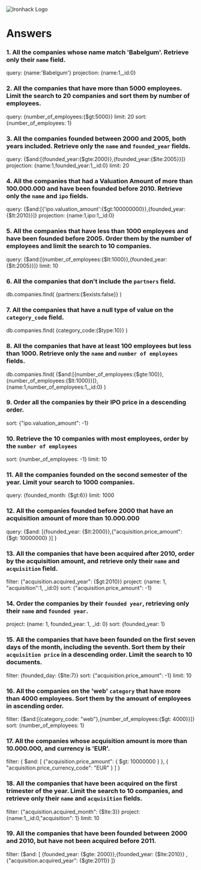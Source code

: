![Ironhack Logo](https://i.imgur.com/1QgrNNw.png)

# Answers

### 1. All the companies whose name match 'Babelgum'. Retrieve only their `name` field.

  query: {name:'Babelgum'}
  projection: {name:1,_id:0}

### 2. All the companies that have more than 5000 employees. Limit the search to 20 companies and sort them by **number of employees**.

query: {number_of_employees:{$gt:5000}}
limit: 20
sort: {number_of_employees: 1}

### 3. All the companies founded between 2000 and 2005, both years included. Retrieve only the `name` and `founded_year` fields.

query: {$and:[{founded_year:{$gte:2000}},{founded_year:{$lte:2005}}]}
projection: {name:1,founded_year:1,_id:0}
limit: 20

### 4. All the companies that had a Valuation Amount of more than 100.000.000 and have been founded before 2010. Retrieve only the `name` and `ipo` fields.

query: {$and:[{'ipo.valuation_amount':{$gt:100000000}},{founded_year:{$lt:2010}}]}
projection: {name:1,ipo:1,_id:0}

### 5. All the companies that have less than 1000 employees and have been founded before 2005. Order them by the number of employees and limit the search to 10 companies.

query: {$and:[{number_of_employees:{$lt:1000}},{founded_year:{$lt:2005}}]}
limit: 10

### 6. All the companies that don't include the `partners` field.

db.companies.find(
  {partners:{$exists:false}}
)

### 7. All the companies that have a null type of value on the `category_code` field.

db.companies.find(
  {category_code:{$type:10}}
)

### 8. All the companies that have at least 100 employees but less than 1000. Retrieve only the `name` and `number of employees` fields.

db.companies.find(
  {$and:[{number_of_employees:{$gte:100}},{number_of_employees:{$lt:1000}}]},
  {name:1,number_of_employees:1,_id:0}
)

### 9. Order all the companies by their IPO price in a descending order.

sort: {"ipo.valuation_amount": -1}

### 10. Retrieve the 10 companies with most employees, order by the `number of employees`

sort: {number_of_employees: -1}
limit: 10

### 11. All the companies founded on the second semester of the year. Limit your search to 1000 companies.

query: {founded_month: {$gt:6}}
limit: 1000

### 12. All the companies founded before 2000 that have an acquisition amount of more than 10.000.000

query: {$and: [{founded_year: {$lt:2000}},{"acquisition.price_amount": {$gt: 10000000} }] }

### 13. All the companies that have been acquired after 2010, order by the acquisition amount, and retrieve only their `name` and `acquisition` field.

filter: {"acquisition.acquired_year": {$gt:2010}}
project: {name: 1, "acquisition":1, _id:0}
sort: {"acquisition.price_amount": -1}

### 14. Order the companies by their `founded year`, retrieving only their `name` and `founded year`.

project: {name: 1, founded_year: 1, _id: 0}
sort: {founded_year: 1}

### 15. All the companies that have been founded on the first seven days of the month, including the seventh. Sort them by their `acquisition price` in a descending order. Limit the search to 10 documents.

filter: {founded_day: {$lte:7}}
sort: {"acquisition.price_amount": -1}
limit: 10

### 16. All the companies on the 'web' `category` that have more than 4000 employees. Sort them by the amount of employees in ascending order.

filter: {$and:[{category_code: "web"},{number_of_employees:{$gt: 4000}}]}
sort: {number_of_employees: 1}

### 17. All the companies whose acquisition amount is more than 10.000.000, and currency is 'EUR'.

 filter: { $and: [ {"acquisition.price_amount": { $gt: 10000000 } }, { "acquisition.price_currency_code": "EUR" } ] }


### 18. All the companies that have been acquired on the first trimester of the year. Limit the search to 10 companies, and retrieve only their `name` and `acquisition` fields.

filter: {"acquisition.acquired_month": {$lte:3}}
project: {name:1,_id:0,"acquisition": 1}
limit: 10

### 19. All the companies that have been founded between 2000 and 2010, but have not been acquired before 2011.

filter: {$and: [ {founded_year: {$gte: 2000}},{founded_year: {$lte:2010}} , {"acquisition.acquired_year": {$gte:2011}} ]}
